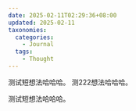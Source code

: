 ```yaml
---
date: 2025-02-11T02:29:36+08:00
updated: 2025-02-11
taxonomies:
  categories:
    - Journal
  tags:
    - Thought
---
```


测试短想法哈哈哈。
测222想法哈哈哈。

测试短想法哈哈哈。
